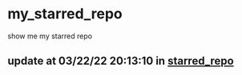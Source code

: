 # my_starred_repo
show me my starred repo

update at 03/22/22 20:13:10 in [starred_repo](./index.html)
---

